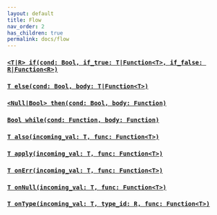 ```yaml
---
layout: default
title: Flow
nav_order: 2
has_children: true
permalink: docs/flow
---
```


### [`<T|R> if(cond: Bool, if_true: T|Function<T>, if_false: R|Function<R>)`](./if.md)
### [`T else(cond: Bool, body: T|Function<T>)`](./else.md)
### [`<Null|Bool> then(cond: Bool, body: Function)`](./then.md)
### [`Bool while(cond: Function, body: Function)`](./while.md)
### [`T also(incoming_val: T, func: Function<T>)`](./also.md)
### [`T apply(incoming_val: T, func: Function<T>)`](./apply.md)
### [`T onErr(incoming_val: T, func: Function<T>)`](./onError.md)
### [`T onNull(incoming_val: T, func: Function<T>)`](./onNull.md)
### [`T onType(incoming_val: T, type_id: R, func: Function<T>)`](./onType.md)
